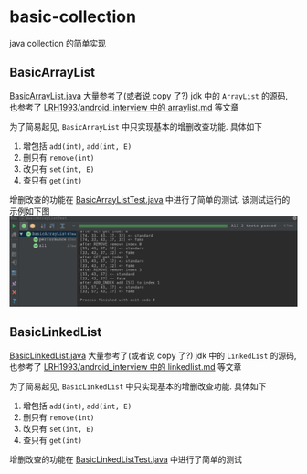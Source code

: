 # basic-collection
java collection 的简单实现

## BasicArrayList
[BasicArrayList.java](src/main/java/com/study/collection/BasicArrayList.java)
大量参考了(或者说 copy 了?) jdk 中的 `ArrayList` 的源码,
也参考了 [LRH1993/android_interview 中的 arraylist.md](https://github.com/LRH1993/android_interview/blob/master/java/basis/arraylist.md) 等文章

为了简易起见, `BasicArrayList` 中只实现基本的增删改查功能.
具体如下
1. 增包括 `add(int)`, `add(int, E)`
2. 删只有 `remove(int)`
3. 改只有 `set(int, E)`
4. 查只有 `get(int)`


增删改查的功能在 [BasicArrayListTest.java](src/test/java/com/test/collection/BasicArrayListTest.java) 中进行了简单的测试.
该测试运行的示例如下图 ![BasicArrayListTest.png](pic/BasicArrayListTest.png)


## BasicLinkedList
[BasicLinkedList.java](src/main/java/com/study/collection/BasicLinkedList.java)
大量参考了(或者说 copy 了?) jdk 中的 `LinkedList` 的源码,
也参考了 [LRH1993/android_interview 中的 linkedlist.md](https://github.com/LRH1993/android_interview/blob/master/java/basis/linkedlist.md) 等文章

为了简易起见, `BasicLinkedList` 中只实现基本的增删改查功能.
具体如下
1. 增包括 `add(int)`, `add(int, E)`
2. 删只有 `remove(int)`
3. 改只有 `set(int, E)`
4. 查只有 `get(int)`


增删改查的功能在 [BasicLinkedListTest.java](src/test/java/com/test/collection/BasicLinkedListTest.java) 中进行了简单的测试


